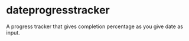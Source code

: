 # dateprogresstracker
A progress tracker that gives completion percentage as you give date as input. 
